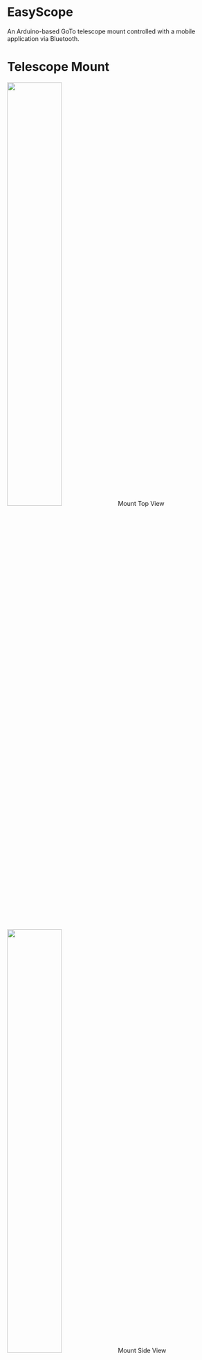 # EasyScope
An Arduino-based GoTo telescope mount controlled with a mobile application via Bluetooth.

# Telescope Mount
<img src="https://github.com/JamesClarke01/EasyScope/blob/master/Images/MountTopView.jpg" width="50%">
Mount Top View

<img src="https://github.com/JamesClarke01/EasyScope/blob/master/Images/MountSideView.jpg" width="50%">
Mount Side View

<img src="https://github.com/JamesClarke01/EasyScope/blob/master/Images/AdashieldHighlightCrop.jpg" width="50%">
Adafruit Motor Shield Connections

## Components
| **Name**                                | **Qty.** | **Usage**                                                          |
| --------------------------------------- | -------- | ------------------------------------------------------------------ |
| 28BYJ-48 5V Stepper Motor               | 1        | Moving the telescope horizontally.                                 |
| Graupner C577 Servo                     | 2        | Moving the telescope vertically.                                   |
| HC-05 Bluetooth Module                  | 1        | Allow the mount to receive Bluetooth commands.                     |
| Arduino Uno Rev 3 AVR Development Board | 1        | Programmed to process serial commands and move motors accordingly. |
| Miscellaneous Meccano Parts             | N/A      | Constructing the mount mechanism.                                  |
| Adafruit Motor Shield v1                | 1        | Controlling the stepper and servo motors.                          |
